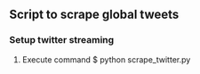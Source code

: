 ## Script to scrape global tweets 

### Setup twitter streaming
1. Execute command $ python scrape_twitter.py
